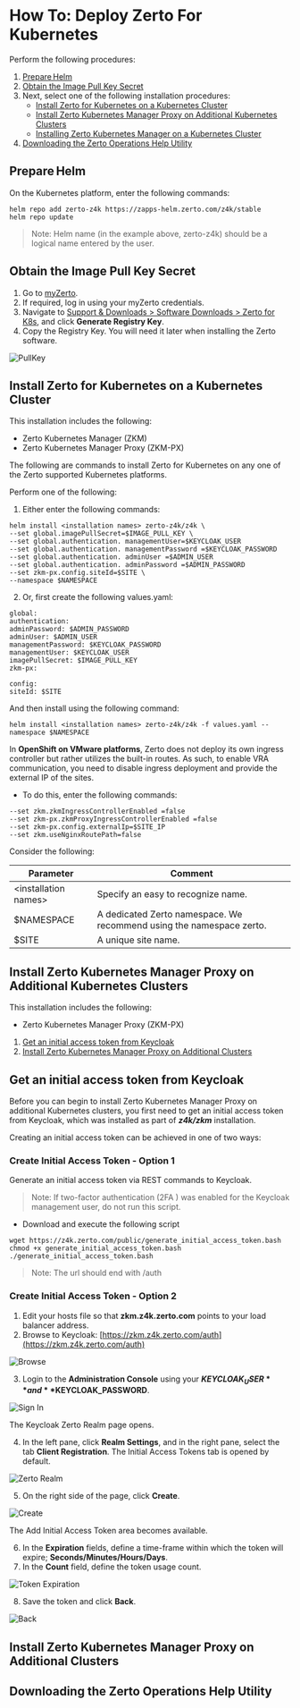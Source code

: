 # How To: Deploy Zerto For Kubernetes


Perform the following procedures:

1.	[Prepare Helm](#PrepareHelm)
2.	[Obtain the Image Pull Key Secret](#ObtaintheImagePullKeySecret)
3.	Next, select one of the following installation procedures:
    -	[Install Zerto for Kubernetes on a Kubernetes Cluster](#InstallZertoforKubernetesonaKubernetesCluster)
    - [Install Zerto Kubernetes Manager Proxy on Additional Kubernetes Clusters](#InstallZertoKubernetesManagerProxyonAdditionalKubernetesClusters)
    -	[Installing Zerto Kubernetes Manager on a Kubernetes Cluster](#InstallingZertoKubernetesManageronaKubernetesCluster)
4.	[Downloading the Zerto Operations Help Utility](#DownloadingtheZertoOperationsHelpUtility)

## Prepare Helm

On the Kubernetes platform, enter the following commands:

```
helm repo add zerto-z4k https://zapps-helm.zerto.com/z4k/stable
helm repo update
```

> Note:	Helm name (in the example above, zerto-z4k) should be a logical name entered by the user.

## Obtain the Image Pull Key Secret

1.	Go to [myZerto](https://www.zerto.com/myzerto/).
2.	If required, log in using your myZerto credentials.
3.	Navigate to [Support & Downloads > Software Downloads > Zerto for K8s](https://www.zerto.com/myzerto/support/downloads/#z4k), and click **Generate Registry Key**.
4.	Copy the Registry Key. You will need it later when installing the Zerto software.

![PullKey](Images/PullKey.png?raw=true)

## Install Zerto for Kubernetes on a Kubernetes Cluster

This installation includes the following:

-	Zerto Kubernetes Manager (ZKM)
-	Zerto Kubernetes Manager Proxy (ZKM-PX)

The following are commands to install Zerto for Kubernetes on any one of the Zerto supported Kubernetes platforms.

Perform one of the following:

1.	Either enter the following commands:

```
helm install <installation names> zerto-z4k/z4k \
--set global.imagePullSecret=$IMAGE_PULL_KEY \
--set global.authentication. managementUser=$KEYCLOAK_USER
--set global.authentication. managementPassword =$KEYCLOAK_PASSWORD
--set global.authentication. adminUser =$ADMIN_USER
--set global.authentication. adminPassword =$ADMIN_PASSWORD
--set zkm-px.config.siteId=$SITE \
--namespace $NAMESPACE
```

2.	Or, first create the following values.yaml:

```
global:
authentication:
adminPassword: $ADMIN_PASSWORD
adminUser: $ADMIN_USER
managementPassword: $KEYCLOAK_PASSWORD
managementUser: $KEYCLOAK_USER
imagePullSecret: $IMAGE_PULL_KEY
zkm-px:

config:
siteId: $SITE
```

And then install using the following command:

```
helm install <installation names> zerto-z4k/z4k -f values.yaml --namespace $NAMESPACE
```

In **OpenShift on VMware platforms**, Zerto does not deploy its own ingress controller but rather utilizes the built-in routes.
As such, to enable VRA communication, you need to disable ingress deployment and provide the external IP of the sites.

-	To do this, enter the following commands:

```
--set zkm.zkmIngressControllerEnabled =false
--set zkm-px.zkmProxyIngressControllerEnabled =false
--set zkm-px.config.externalIp=$SITE_IP
--set zkm.useNginxRoutePath=false
```

Consider the following:

| Parameter | Comment |
| --------- | ------- |
| \<installation names\> | Specify an easy to recognize name. |
| $NAMESPACE | A dedicated Zerto namespace. We recommend using the namespace zerto. |
| $SITE |	A unique site name. |

## Install Zerto Kubernetes Manager Proxy on Additional Kubernetes Clusters

This installation includes the following:

-	Zerto Kubernetes Manager Proxy (ZKM-PX)
1.	[Get an initial access token from Keycloak](#get-an-initial-access-token-from-keycloak)
2.	[Install Zerto Kubernetes Manager Proxy on Additional Clusters](#install-zerto-kubernetes-manager-proxy-on-additional-clusters)

## Get an initial access token from Keycloak
Before you can begin to install Zerto Kubernetes Manager Proxy on additional Kubernetes clusters, you first need to get an initial access token from Keycloak, which was installed as part of ***z4k/zkm*** installation.

Creating an initial access token can be achieved in one of two ways:

### Create Initial Access Token - Option 1

Generate an initial access token via REST commands to Keycloak.

> Note:	If two-factor authentication (2FA ) was enabled for the Keycloak management user, do not run this script.

-	Download and execute the following script

```
wget https://z4k.zerto.com/public/generate_initial_access_token.bash
chmod +x generate_initial_access_token.bash
./generate_initial_access_token.bash
```

> Note:	The url should end with /auth

### Create Initial Access Token - Option 2


1.	Edit your hosts file so that **zkm.z4k.zerto.com** points to your load balancer address.
2.	Browse to Keycloak: [https://zkm.z4k.zerto.com/auth](https://zkm.z4k.zerto.com/auth)

![Browse](Images/Keycloak_Option2_Browse.png?raw=true)

3.	Login to the **Administration Console** using your **$KEYCLOAK_USER** and **$KEYCLOAK_PASSWORD**.

![Sign In](Images/Keycloak_Option2_SignIn.png?raw=true)

The Keycloak Zerto Realm page opens.

4.	In the left pane, click **Realm Settings**, and in the right pane, select the tab **Client Registration**.
The Initial Access Tokens tab is opened by default.

![Zerto Realm](Images/Keycloak_Option2_ZertoRealm.png?raw=true)

5.	On the right side of the page, click **Create**.

![Create](Images/Keycloak_Option2_InitialAccessToken_Create.png?raw=true)

The Add Initial Access Token area becomes available.

6.	In the **Expiration** fields, define a time-frame within which the token will expire; **Seconds/Minutes/Hours/Days**.
7.	In the **Count** field, define the token usage count.

![Token Expiration](Images/Keycloak_Option2_TokenExpiration.png?raw=true)

8.	Save the token and click **Back**.

![Back](Keycloak_Option2_InitialAccessToken_Back.png?raw=true)


## Install Zerto Kubernetes Manager Proxy on Additional Clusters

## Downloading the Zerto Operations Help Utility
